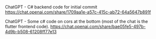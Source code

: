 ChatGPT - C# backend code for initial commit
	https://chat.openai.com/share/1709aa1e-a57c-415c-ab72-64a5647b891f
	
ChatGPT - Some c# code on cors at the bottom (most of the chat is the flutter frontend code).
	https://chat.openai.com/share/bae05fe5-497b-4d9b-b508-61208ff77e13